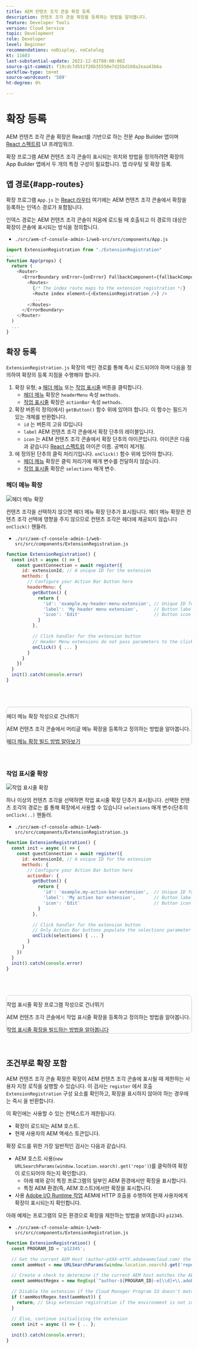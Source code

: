 ```yaml
---
title: AEM 컨텐츠 조각 콘솔 확장 등록
description: 컨텐츠 조각 콘솔 확장을 등록하는 방법을 알아봅니다.
feature: Developer Tools
version: Cloud Service
topic: Development
role: Developer
level: Beginner
recommendations: noDisplay, noCatalog
kt: 11603
last-substantial-update: 2022-12-01T00:00:00Z
source-git-commit: f19cdc7d551f20b35550e7d25bd168a2eaa43b6a
workflow-type: tm+mt
source-wordcount: '569'
ht-degree: 0%

---
```



# 확장 등록

AEM 컨텐츠 조각 콘솔 확장은 React를 기반으로 하는 전문 App Builder 앱이며 [React 스펙트럼](https://react-spectrum.adobe.com/react-spectrum/) UI 프레임워크.

확장 프로그램 AEM 컨텐츠 조각 콘솔이 표시되는 위치와 방법을 정의하려면 확장의 App Builder 앱에서 두 개의 특정 구성이 필요합니다. 앱 라우팅 및 확장 등록.

## 앱 경로{#app-routes}

확장 프로그램 `App.js` 는 [React 라우터](https://reactrouter.com/en/main) 여기에는 AEM 컨텐츠 조각 콘솔에서 확장을 등록하는 인덱스 경로가 포함됩니다.

인덱스 경로는 AEM 컨텐츠 조각 콘솔이 처음에 로드될 때 호출되고 이 경로의 대상은 확장이 콘솔에 표시되는 방식을 정의합니다.

+ `./src/aem-cf-console-admin-1/web-src/src/components/App.js`

```javascript
import ExtensionRegistration from "./ExtensionRegistration"
...            
function App(props) {
  return (
    <Router>
      <ErrorBoundary onError={onError} FallbackComponent={fallbackComponent}>
        <Routes>
          {/* The index route maps to the extension registration */}
          <Route index element={<ExtensionRegistration />} />
          ...                                   
        </Routes>
      </ErrorBoundary>
    </Router>
  )
  ...
}
```

## 확장 등록

`ExtensionRegistration.js` 확장의 색인 경로를 통해 즉시 로드되어야 하며 다음을 정의하여 확장의 등록 지점을 수행해야 합니다.

1. 확장 유형; a [헤더 메뉴](./header-menu.md) 또는 [작업 표시줄](./action-bar.md) 버튼을 클릭합니다.
   + [헤더 메뉴](./header-menu.md#extension-registration) 확장은 `headerMenu` 속성 `methods`.
   + [작업 표시줄](./action-bar.md#extension-registration) 확장은 `actionBar` 속성 `methods`.
1. 확장 버튼의 정의(에서) `getButton()` 함수 위에 있어야 합니다. 이 함수는 필드가 있는 개체를 반환합니다.
   + `id` 는 버튼의 고유 ID입니다
   + `label` AEM 컨텐츠 조각 콘솔에서 확장 단추의 레이블입니다.
   + `icon` 는 AEM 컨텐츠 조각 콘솔에서 확장 단추의 아이콘입니다. 아이콘은 다음과 같습니다 [React 스펙트럼](https://spectrum.adobe.com/page/icons/) 아이콘 이름. 공백이 제거됨.
1. 에 정의된 단추의 클릭 처리기입니다. `onClick()` 함수 위에 있어야 합니다.
   + [헤더 메뉴](./header-menu.md#extension-registration) 확장은 클릭 처리기에 매개 변수를 전달하지 않습니다.
   + [작업 표시줄](./action-bar.md#extension-registration) 확장은 `selections` 매개 변수.

### 헤더 메뉴 확장

![헤더 메뉴 확장](./assets/extension-registration/header-menu.png)

컨텐츠 조각을 선택하지 않으면 헤더 메뉴 확장 단추가 표시됩니다. 헤더 메뉴 확장은 컨텐츠 조각 선택에 영향을 주지 않으므로 컨텐츠 조각은 헤더에 제공되지 않습니다 `onClick()` 핸들러.

+ `./src/aem-cf-console-admin-1/web-src/src/components/ExtensionRegistration.js`

```javascript
function ExtensionRegistration() {
  const init = async () => {
    const guestConnection = await register({
      id: extensionId, // A unique ID for the extension
      methods: {
        // Configure your Action Bar button here
        headerMenu: {
          getButton() {
            return {
              'id': 'example.my-header-menu-extension', // Unique ID for the button
              'label': 'My header menu extension',      // Button label 
              'icon': 'Edit'                            // Button icon from https://spectrum.adobe.com/page/icons/
            }
          },

          // Click handler for the extension button
          // Header Menu extensions do not pass parameters to the click handler
          onClick() { ... }
        }
      }
    })
  }
  init().catch(console.error)
}
```

<div class="column is-8-desktop is-full-mobile is-half-tablet" style="
    border: solid 1px #ccc;
    border-radius: 10px;
    margin: 4rem auto;
">
  <div class="is-flex is-padded-small is-padded-big-mobile">
    <div>
      <p class="has-text-weight-bold is-size-36 is-size-27-touch is-margin-bottom-big has-text-blackest">헤더 메뉴 확장 작성으로 건너뛰기</p>
      <p class="has-text-blackest">AEM 컨텐츠 조각 콘솔에서 머리글 메뉴 확장을 등록하고 정의하는 방법을 알아봅니다.</p>
      <div class="has-align-start is-margin-top-big">
        <a href="./header-menu.md" target="_blank" class="spectrum-Button spectrum-Button--outline spectrum-Button--primary spectrum-Button--sizeM">
          <span class="spectrum-Button-label has-no-wrap has-text-weight-bold" title="헤더 메뉴 확장 빌드 방법 알아보기">헤더 메뉴 확장 빌드 방법 알아보기</span>
        </a>
      </div>
    </div>
  </div>
</div>

### 작업 표시줄 확장

![작업 표시줄 확장](./assets/extension-registration/action-bar.png)

하나 이상의 컨텐츠 조각을 선택하면 작업 표시줄 확장 단추가 표시됩니다. 선택한 컨텐츠 조각의 경로는 를 통해 확장에서 사용할 수 있습니다 `selections` 매개 변수(단추의 `onClick(..)` 핸들러.

+ `./src/aem-cf-console-admin-1/web-src/src/components/ExtensionRegistration.js`

```javascript
function ExtensionRegistration() {
  const init = async () => {
    const guestConnection = await register({
      id: extensionId, // A unique ID for the extension
      methods: {
        // Configure your Action Bar button here
        actionBar: {
          getButton() {
            return {
              'id': 'example.my-action-bar-extension',  // Unique ID for the button
              'label': 'My action bar extension',       // Button label 
              'icon': 'Edit'                            // Button icon from https://spectrum.adobe.com/page/icons/
            }
          },

          // Click handler for the extension button
          // Only Action Bar buttons populate the selections parameter
          onClick(selections) { ... }
        }
      }
    })
  }
  init().catch(console.error)
}
```

<div class="column is-8-desktop is-full-mobile is-half-tablet" style="
    border: solid 1px #ccc;
    border-radius: 10px;
    margin: 4rem auto;
">
  <div class="is-flex is-padded-small is-padded-big-mobile">
    <div>
      <p class="has-text-weight-bold is-size-36 is-size-27-touch is-margin-bottom-big has-text-blackest">작업 표시줄 확장 프로그램 작성으로 건너뛰기</p>
      <p class="has-text-blackest">AEM 컨텐츠 조각 콘솔에서 작업 표시줄 확장을 등록하고 정의하는 방법을 알아봅니다.</p>
      <div class="has-align-start is-margin-top-big">
        <a href="./action-bar.md" target="_blank" class="spectrum-Button spectrum-Button--outline spectrum-Button--primary spectrum-Button--sizeM">
          <span class="spectrum-Button-label has-no-wrap has-text-weight-bold" title="작업 표시줄 확장을 빌드하는 방법을 알아봅니다">작업 표시줄 확장을 빌드하는 방법을 알아봅니다</span>
        </a>
      </div>
    </div>
  </div>
</div>

## 조건부로 확장 포함

AEM 컨텐츠 조각 콘솔 확장은 확장이 AEM 컨텐츠 조각 콘솔에 표시될 때 제한하는 사용자 지정 로직을 실행할 수 있습니다. 이 검사는 `register` 에서 호출 `ExtensionRegistration` 구성 요소를 확인하고, 확장을 표시하지 않아야 하는 경우에는 즉시 을 반환합니다.

이 확인에는 사용할 수 있는 컨텍스트가 제한됩니다.

+ 확장이 로드되는 AEM 호스트.
+ 현재 사용자의 AEM 액세스 토큰입니다.

확장 로드를 위한 가장 일반적인 검사는 다음과 같습니다.

+ AEM 호스트 사용(`new URLSearchParams(window.location.search).get('repo')`)를 클릭하여 확장이 로드되어야 하는지 확인합니다.
   + 아래 예와 같이 특정 프로그램의 일부인 AEM 환경에서만 확장을 표시합니다.
   + 특정 AEM 환경(즉, AEM 호스트)에서만 확장을 표시합니다.
+ 사용 [Adobe I/O Runtime 작업](./runtime-action.md) AEM에 HTTP 호출을 수행하여 현재 사용자에게 확장이 표시되는지 확인합니다.

아래 예제는 프로그램의 모든 환경으로 확장을 제한하는 방법을 보여줍니다 `p12345`.

+ `./src/aem-cf-console-admin-1/web-src/src/components/ExtensionRegistration.js`

```javascript
function ExtensionRegistration() {
  const PROGRAM_ID = 'p12345';

  // Get the current AEM Host (author-pXXX-eYYY.adobeaemcloud.com) the extension is loading on
  const aemHost = new URLSearchParams(window.location.search).get('repo');

  // Create a check to determine if the current AEM host matches the AEM program that uses this extension 
  const aemHostRegex = new RegExp(`^author-${PROGRAM_ID}-e[\\d]+\\.adobeaemcloud\\.com$`)

  // Disable the extension if the Cloud Manager Program Id doesn't match the regex.
  if (!aemHostRegex.test(aemHost)) {
    return; // Skip extension registration if the environment is not in program p12345.
  }

  // Else, continue initializing the extension
  const init = async () => { .. };
  
  init().catch(console.error);
}
```
